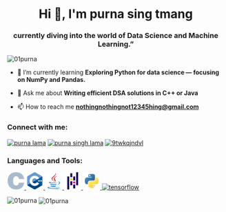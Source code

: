 <h1 align="center">Hi 👋, I'm purna sing tmang</h1>
<h3 align="center">currently diving into the world of Data Science and Machine Learning.”</h3>

<p align="left"> <img src="https://komarev.com/ghpvc/?username=01purna&label=Profile%20views&color=0e75b6&style=flat" alt="01purna" /> </p>

- 🌱 I’m currently learning **Exploring Python for data science — focusing on NumPy and Pandas.**

- 💬 Ask me about **Writing efficient DSA solutions in C++ or Java**

- 📫 How to reach me **nothingnothingnot12345hing@gmail.com**

<h3 align="left">Connect with me:</h3>
<p align="left">
<a href="https://twitter.com/purna lama" target="blank"><img align="center" src="https://raw.githubusercontent.com/rahuldkjain/github-profile-readme-generator/master/src/images/icons/Social/twitter.svg" alt="purna lama" height="30" width="40" /></a>
<a href="https://fb.com/purna singh lama" target="blank"><img align="center" src="https://raw.githubusercontent.com/rahuldkjain/github-profile-readme-generator/master/src/images/icons/Social/facebook.svg" alt="purna singh lama" height="30" width="40" /></a>
<a href="https://www.leetcode.com/9twkqjndvl" target="blank"><img align="center" src="https://raw.githubusercontent.com/rahuldkjain/github-profile-readme-generator/master/src/images/icons/Social/leet-code.svg" alt="9twkqjndvl" height="30" width="40" /></a>
</p>

<h3 align="left">Languages and Tools:</h3>
<p align="left"> <a href="https://www.cprogramming.com/" target="_blank" rel="noreferrer"> <img src="https://raw.githubusercontent.com/devicons/devicon/master/icons/c/c-original.svg" alt="c" width="40" height="40"/> </a> <a href="https://www.w3schools.com/cpp/" target="_blank" rel="noreferrer"> <img src="https://raw.githubusercontent.com/devicons/devicon/master/icons/cplusplus/cplusplus-original.svg" alt="cplusplus" width="40" height="40"/> </a> <a href="https://www.java.com" target="_blank" rel="noreferrer"> <img src="https://raw.githubusercontent.com/devicons/devicon/master/icons/java/java-original.svg" alt="java" width="40" height="40"/> </a> <a href="https://pandas.pydata.org/" target="_blank" rel="noreferrer"> <img src="https://raw.githubusercontent.com/devicons/devicon/2ae2a900d2f041da66e950e4d48052658d850630/icons/pandas/pandas-original.svg" alt="pandas" width="40" height="40"/> </a> <a href="https://www.python.org" target="_blank" rel="noreferrer"> <img src="https://raw.githubusercontent.com/devicons/devicon/master/icons/python/python-original.svg" alt="python" width="40" height="40"/> </a> <a href="https://www.tensorflow.org" target="_blank" rel="noreferrer"> <img src="https://www.vectorlogo.zone/logos/tensorflow/tensorflow-icon.svg" alt="tensorflow" width="40" height="40"/> </a> </p>

<p><img align="left" src="https://github-readme-stats.vercel.app/api/top-langs?username=01purna&show_icons=true&locale=en&layout=compact" alt="01purna" /></p>

<p>&nbsp;<img align="center" src="https://github-readme-stats.vercel.app/api?username=01purna&show_icons=true&locale=en" alt="01purna" /></p>
